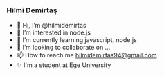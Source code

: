 ### Hilmi Demirtaş 

- 👋 Hi, I’m @hilmidemirtas
- 👀 I’m interested in node.js
- 🌱 I’m currently learning javascript, node.js
- 💞️ I’m looking to collaborate on ...
- 📫 How to reach me hilmidemirtas94@gmail.com
- ✨ I'm a student at Ege University 
<!---
hilmidemirtas/hilmidemirtas is a ✨ special ✨ repository because its `README.md` (this file) appears on your GitHub profile.
You can click the Preview link to take a look at your changes.
--->
